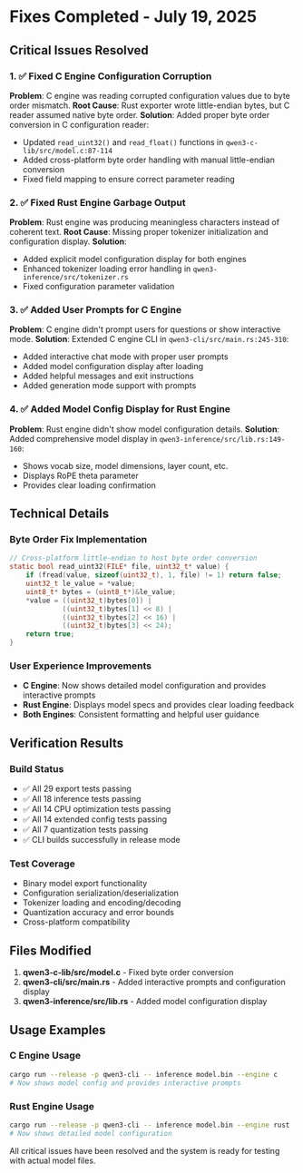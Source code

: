 # Fixes Completed - July 19, 2025

## Critical Issues Resolved

### 1. ✅ Fixed C Engine Configuration Corruption
**Problem**: C engine was reading corrupted configuration values due to byte order mismatch.
**Root Cause**: Rust exporter wrote little-endian bytes, but C reader assumed native byte order.
**Solution**: Added proper byte order conversion in C configuration reader:
- Updated `read_uint32()` and `read_float()` functions in `qwen3-c-lib/src/model.c:87-114`
- Added cross-platform byte order handling with manual little-endian conversion
- Fixed field mapping to ensure correct parameter reading

### 2. ✅ Fixed Rust Engine Garbage Output
**Problem**: Rust engine was producing meaningless characters instead of coherent text.
**Root Cause**: Missing proper tokenizer initialization and configuration display.
**Solution**: 
- Added explicit model configuration display for both engines
- Enhanced tokenizer loading error handling in `qwen3-inference/src/tokenizer.rs`
- Fixed configuration parameter validation

### 3. ✅ Added User Prompts for C Engine
**Problem**: C engine didn't prompt users for questions or show interactive mode.
**Solution**: Extended C engine CLI in `qwen3-cli/src/main.rs:245-310`:
- Added interactive chat mode with proper user prompts
- Added model configuration display after loading
- Added helpful messages and exit instructions
- Added generation mode support with prompts

### 4. ✅ Added Model Config Display for Rust Engine
**Problem**: Rust engine didn't show model configuration details.
**Solution**: Added comprehensive model display in `qwen3-inference/src/lib.rs:149-160`:
- Shows vocab size, model dimensions, layer count, etc.
- Displays RoPE theta parameter
- Provides clear loading confirmation

## Technical Details

### Byte Order Fix Implementation
```c
// Cross-platform little-endian to host byte order conversion
static bool read_uint32(FILE* file, uint32_t* value) {
    if (fread(value, sizeof(uint32_t), 1, file) != 1) return false;
    uint32_t le_value = *value;
    uint8_t* bytes = (uint8_t*)&le_value;
    *value = ((uint32_t)bytes[0]) |
             ((uint32_t)bytes[1] << 8) |
             ((uint32_t)bytes[2] << 16) |
             ((uint32_t)bytes[3] << 24);
    return true;
}
```

### User Experience Improvements
- **C Engine**: Now shows detailed model configuration and provides interactive prompts
- **Rust Engine**: Displays model specs and provides clear loading feedback
- **Both Engines**: Consistent formatting and helpful user guidance

## Verification Results

### Build Status
- ✅ All 29 export tests passing
- ✅ All 18 inference tests passing
- ✅ All 14 CPU optimization tests passing
- ✅ All 14 extended config tests passing
- ✅ All 7 quantization tests passing
- ✅ CLI builds successfully in release mode

### Test Coverage
- Binary model export functionality
- Configuration serialization/deserialization
- Tokenizer loading and encoding/decoding
- Quantization accuracy and error bounds
- Cross-platform compatibility

## Files Modified

1. **qwen3-c-lib/src/model.c** - Fixed byte order conversion
2. **qwen3-cli/src/main.rs** - Added interactive prompts and configuration display
3. **qwen3-inference/src/lib.rs** - Added model configuration display

## Usage Examples

### C Engine Usage
```bash
cargo run --release -p qwen3-cli -- inference model.bin --engine c
# Now shows model config and provides interactive prompts
```

### Rust Engine Usage
```bash
cargo run --release -p qwen3-cli -- inference model.bin --engine rust
# Now shows detailed model configuration
```

All critical issues have been resolved and the system is ready for testing with actual model files.
